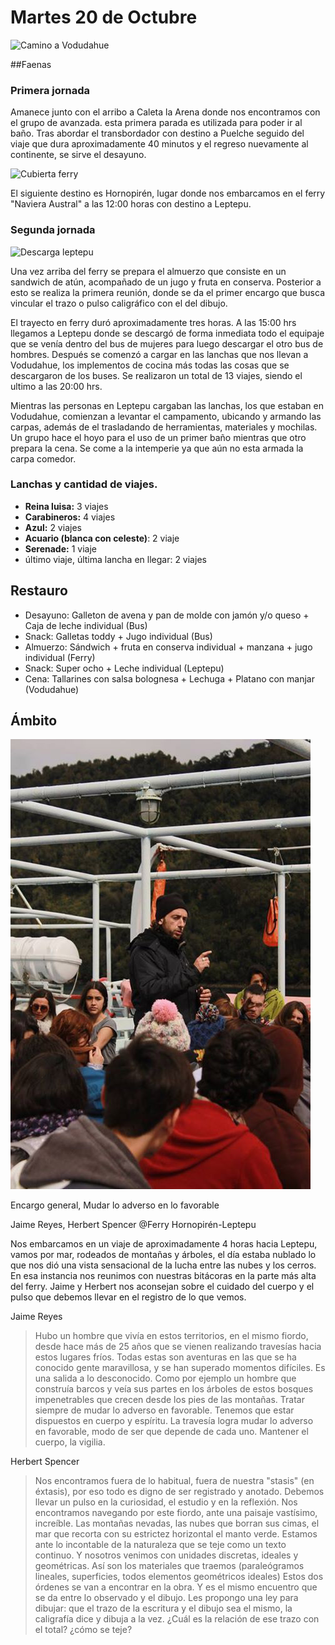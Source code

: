 # Martes 20 de Octubre

![Camino a Vodudahue](i/fotos/.jpg)

##Faenas

### Primera jornada
Amanece junto con el arribo a Caleta la Arena donde nos encontramos con el grupo de avanzada. esta primera parada es utilizada para poder ir al baño. Tras abordar el transbordador con destino a Puelche seguido del viaje que dura aproximadamente 40 minutos y el regreso nuevamente al continente, se sirve el desayuno. 

![Cubierta ferry](i/fotos/.jpg)

El siguiente destino es Hornopirén, lugar donde nos embarcamos en el ferry "Naviera Austral"  a las 12:00 horas con destino a Leptepu.


### Segunda jornada 

![Descarga leptepu](i/fotos/.jpg)

Una vez arriba del ferry se prepara el almuerzo que consiste en un sandwich de atún, acompañado de un jugo y fruta en conserva. Posterior a esto se realiza la primera reunión, donde se da el primer encargo que busca vincular el trazo o pulso caligráfico con el del dibujo.

El trayecto en ferry duró aproximadamente tres horas. A las 15:00 hrs llegamos a Leptepu donde se descargó de forma inmediata todo el equipaje que se venía dentro del bus de mujeres para luego descargar el otro bus de hombres. Después se comenzó a cargar en las lanchas que nos llevan a Vodudahue, los implementos de cocina más todas las cosas que se descargaron de los buses. Se realizaron un total de 13 viajes, siendo el ultimo a las 20:00 hrs.

Mientras las personas en Leptepu cargaban las lanchas, los que estaban en Vodudahue, comienzan a levantar el campamento, ubicando y armando las carpas, además de el trasladando de herramientas, materiales y mochilas. Un grupo hace el hoyo para el uso de un primer baño mientras que otro prepara la cena. Se come a la intemperie ya que aún no esta armada la carpa comedor.




### Lanchas y cantidad de viajes.

- **Reina luisa:** 3 viajes
- **Carabineros:** 4 viajes
- **Azul:** 2 viajes
- **Acuario (blanca con celeste)**: 2 viaje
- **Serenade:** 1 viaje
- último viaje, última lancha en llegar: 2 viajes


## Restauro

- Desayuno: Galleton de avena y pan de molde con jamón y/o queso + Caja de leche individual (Bus)
- Snack: Galletas toddy + Jugo individual (Bus)
- Almuerzo: Sándwich + fruta en conserva individual + manzana + jugo individual (Ferry)
- Snack: Super ocho + Leche individual (Leptepu)
- Cena: Tallarines con salsa bolognesa + Lechuga + Platano con manjar (Vodudahue)


## Ámbito

![Acto en el ferry](i/fotos/Encargo-gral-jaime.jpg)

Encargo general, Mudar lo adverso en lo favorable

Jaime Reyes, Herbert Spencer @Ferry Hornopirén-Leptepu

Nos embarcamos en un viaje de aproximadamente 4 horas hacia Leptepu, vamos por mar, rodeados de montañas y árboles, el día estaba nublado lo que nos dió una vista sensacional de la lucha entre las nubes y los cerros. En esa instancia nos reunimos con nuestras bitácoras en la parte más alta del ferry. Jaime y Herbert nos aconsejan sobre el cuidado del cuerpo y el pulso que debemos llevar en el registro de lo que vemos.

Jaime Reyes

> Hubo un hombre que vivía en estos territorios, en el mismo fiordo, desde hace más de 25 años que se vienen realizando travesías hacia estos lugares fríos. Todas estas son aventuras en las que se ha conocido gente maravillosa, y se han superado momentos difíciles. Es una salida a lo desconocido.
Como por ejemplo un hombre que construía barcos y veía sus partes en los árboles de estos bosques impenetrables que crecen desde los pies de las montañas.
Tratar siempre de mudar lo adverso en favorable. Tenemos que estar dispuestos en cuerpo y espíritu.
La travesía logra mudar lo adverso en favorable, modo de ser que depende de cada uno. Mantener el cuerpo, la vigilia.


Herbert Spencer

> Nos encontramos fuera de lo habitual, fuera de nuestra "stasis" (en éxtasis), por eso todo es digno de ser registrado y anotado. Debemos llevar un pulso en la curiosidad, el estudio y en la reflexión. Nos encontramos navegando por este fiordo, ante una paisaje vastísimo, increíble. Las montañas nevadas, las nubes que borran sus cimas, el mar que recorta con su estrictez horizontal el manto verde. Estamos ante lo incontable de la naturaleza que se teje como un texto continuo. Y nosotros venimos con unidades discretas, ideales y geométricas. Así son los materiales que traemos (paraleógramos lineales, superficies, todos elementos geométricos ideales) Estos dos órdenes se van a encontrar en la obra. Y es el mismo encuentro que se da entre lo observado y el dibujo. Les propongo una ley para dibujar: que el trazo de la escritura y el dibujo sea el mismo, la caligrafía dice y dibuja a la vez. ¿Cuál es la relación de ese trazo con el total? ¿cómo se teje?







